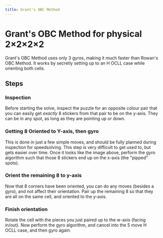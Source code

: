 ```yaml
---
title: Grant's OBC Method
---
```


# Grant's OBC Method for physical 2×2×2×2

Grant's OBC Method uses only 3 gyros, making it much faster than Rowan's OBC Method. It works by secretly setting up to an H OCLL case while orienting both cells.

## Steps

### Inspection

Before starting the solve, inspect the puzzle for an opposite colour pair that you can easily get *exactly* 8 stickers from that pair to be on the y-axis. They can be in any spot, as long as they are pointing up or down.

<object alt="Exactly eight 4c oriented to y-axis" data="https://hypercubing.xyz/assets/images/phys2222generator.svg?state=-SO----SR-SO--SR-SO-SO--SR--SR" height="300"></object>


### Getting 8 Oriented to Y-axis, then gyro

This is done in just a few simple moves, and should be fully planned during inspection for speedsolving. This step is very difficult to get used to, but gets easier over time. Once it looks like the image above, perform the gyro algorithm such that those 8 stickers end up on the x-axis (the "pipped" spots).

### Orient the remaining 8 to y-axis

Now that 8 corners have been oriented, you can do any moves (besides a gyro), and not affect their orientation. Pair up the remaining 8 so that they are all on the same cell, and oriented to the y-axis.

<object alt="One cell oriented on x-axis, the other on y-axis" data="https://hypercubing.xyz/assets/images/phys2222generator.svg?state=O-O-O-R-R-R-O-R-SO-SR-SO-SO-SR-SR-SR-SO" height="300"></object>

### Finish orientation

Rotate the cell with the pieces you just paired up to the w-axis (facing in/out). Now perform the gyro algorithm, and cancel into the 5 move H OCLL case, and then gyro again.
